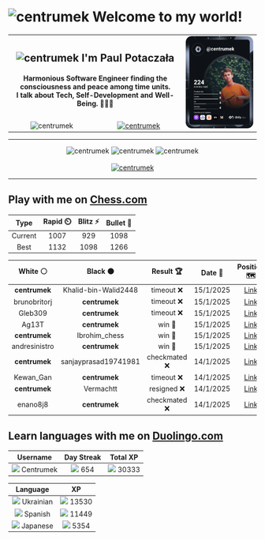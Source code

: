 <h1>
  <img
    src="https://emojis.slackmojis.com/emojis/images/1531849430/4246/blob-sunglasses.gif"
    width="30"
    alt="centrumek"
  />
  Welcome to my world!
</h1>

<table>
  <tbody>
    <tr>
      <td align="center" width="70%" colspan="2">
        <h2>
          <img
            src="https://raw.githubusercontent.com/MartinHeinz/MartinHeinz/master/wave.gif"
            width="30px"
            alt="centrumek"
          />
          I'm Paul Potaczała
        </h2>
        <h4>
          Harmonious Software Engineer finding the consciousness and peace among time units.
          <br/>
          I talk about Tech, Self-Development and Well-Being. 🌿🧘🚀
        </h4>
      </td>
      <td width="30%" rowspan="2">
        <a href="https://app.daily.dev/centrumek">
          <img
            src="./devcard.svg"
            alt="centrumek"
          />
        </a>
      </td>
    </tr>
    <tr align="center">
      <td>
        <img
          src="https://komarev.com/ghpvc/?username=centrumek&label=visitors&color=0e75b6&style=flat"
          alt="centrumek"
        >
      </td>
      <td>
        <a href="https://stackoverflow.com/users/14496012/centrumek">
          <img
            src="https://stackoverflow.com/users/flair/14496012.png?theme=dark"
            alt="centrumek"
          >
        </a>
      </td>
    </tr>
  </tbody>
</table>

---
<div align="center">
  <img 
    src="https://github-readme-stats.vercel.app/api?username=centrumek&show_icons=true&count_private=true&theme=dark&hide_border=true&hide=issues,contribs&bg_color=00000000"
    alt="centrumek"
  />
  <img
    src="https://github-readme-stats.vercel.app/api/top-langs/?username=centrumek&layout=compact&hide_border=true&theme=dark&bg_color=00000000&langs_count=6&exclude_repo=air-statistic-app"
    alt="centrumek"
  />
  <img 
    src="https://github-readme-streak-stats.herokuapp.com?user=centrumek&theme=dark&hide_border=true&background=FFFFFF00"
    alt="centrumek"
  />
  <br/>
  <br/>
  <a href="https://www.buymeacoffee.com/centrumek">
    <img
      src="https://cdn.buymeacoffee.com/buttons/v2/default-orange.png"
      height="50"
      width="210"
      alt="centrumek"
    />
  </a>
</div>

---

## Play with me on [Chess.com](https://www.chess.com/member/centrumek)

<div align="center">
<!--START_SECTION:chessStats-->
<!-- Automatically generated with https://github.com/Balastrong/chess-stats-action -->

| Type | Rapid ⏲️ | Blitz ⚡ | Bullet 🔫 |
|:---:|:---:|:---:|:---:|
| Current | 1007 | 929 | 1098 |
| Best | 1132 | 1098 | 1266 |

| White ⚪ | Black ⚫ | Result 🏆 | Date 📅 | Position 🗺️ | Type 🕕 |
|:---:|:---:|:---:|:---:|:---:|:---:|
| **centrumek** | Khalid-bin-Walid2448 | timeout ❌ | 15/1/2025 | <a href="http://www.ee.unb.ca/cgi-bin/tervo/fen.pl?select=r1b3k1/bpp3q1/p3p3/2Pp1pN1/3PnP2/8/PBKN4/7R w - - 8 35">Link</a> | Bullet |
| brunobritorj | **centrumek** | timeout ❌ | 15/1/2025 | <a href="http://www.ee.unb.ca/cgi-bin/tervo/fen.pl?select=8/p4R2/1b4P1/2p1k3/4B3/2P1PK2/PP5P/6R1 b - - 0 40">Link</a> | Bullet |
| Gleb309 | **centrumek** | timeout ❌ | 15/1/2025 | <a href="http://www.ee.unb.ca/cgi-bin/tervo/fen.pl?select=8/p5pp/8/7P/4b2K/2k5/8/8 b - - 0 54">Link</a> | Bullet |
| Ag13T | **centrumek** | win 🥇 | 15/1/2025 | <a href="http://www.ee.unb.ca/cgi-bin/tervo/fen.pl?select=2rk4/3n4/4p2p/1Q1bP1pB/3R4/8/1Pq3PP/2KR4 w - - 0 29">Link</a> | Bullet |
| **centrumek** | Ibrohim_chess | win 🥇 | 15/1/2025 | <a href="http://www.ee.unb.ca/cgi-bin/tervo/fen.pl?select=8/p3R3/kp6/P3p2p/5p1P/5P1K/r7/8 b - - 6 33">Link</a> | Bullet |
| andresinistro | **centrumek** | win 🥇 | 15/1/2025 | <a href="http://www.ee.unb.ca/cgi-bin/tervo/fen.pl?select=8/p7/kp2q3/2p4p/6p1/6P1/PP3P1P/6K1 w - -">Link</a> | Bullet |
| **centrumek** | sanjayprasad19741981 | checkmated ❌ | 14/1/2025 | <a href="http://www.ee.unb.ca/cgi-bin/tervo/fen.pl?select=2r2rk1/1b3p1p/1p4p1/p1p5/P1P2P2/2Q1p1P1/1B4qP/1R1R2K1 w - - 4 38">Link</a> | Bullet |
| Kewan_Gan | **centrumek** | timeout ❌ | 14/1/2025 | <a href="http://www.ee.unb.ca/cgi-bin/tervo/fen.pl?select=2k5/ppp5/8/3K4/P2P4/1P2P3/rq6/8 b - - 0 43">Link</a> | Bullet |
| **centrumek** | Vermachtt | resigned ❌ | 14/1/2025 | <a href="http://www.ee.unb.ca/cgi-bin/tervo/fen.pl?select=5r1k/p4p1p/2p4p/4P3/2pP1R2/r7/5K2/8 w - - 0 37">Link</a> | Bullet |
| enano8j8 | **centrumek** | checkmated ❌ | 14/1/2025 | <a href="http://www.ee.unb.ca/cgi-bin/tervo/fen.pl?select=rn1qk2r/pp3Qpp/2p5/6Pn/4b3/4P1bP/PPPNP3/RNB2RK1 b kq - 0 16">Link</a> | Bullet |

<!--END_SECTION:chessStats-->
</div>

## Learn languages with me on [Duolingo.com](https://www.duolingo.com/profile/Centrumek)

<div align="center">
<!--START_SECTION:duolingoStats-->
<!-- Automatically generated with https://github.com/centrumek/duolingo-readme-stats-->

| Username | Day Streak | Total XP |
|:---:|:---:|:---:|
| <img src="https://raw.githubusercontent.com/centrumek/duolingo-readme-stats/main/assets/duolingo.png" height="12"> Centrumek | <img src="https://raw.githubusercontent.com/centrumek/duolingo-readme-stats/main/assets/streakactive.svg" height="12"> 654 | <img src="https://raw.githubusercontent.com/centrumek/duolingo-readme-stats/main/assets/xp.svg" height="12"> 30333 | <img src="https://raw.githubusercontent.com/centrumek/duolingo-readme-stats/main/assets/xp.svg" height="12"> 0 |

| Language | XP |
|:---:|:---:|
| <img src="https://raw.githubusercontent.com/centrumek/duolingo-readme-stats/main/assets/langs/ukrainian.svg" height="12"> Ukrainian | <img src="https://raw.githubusercontent.com/centrumek/duolingo-readme-stats/main/assets/xp.svg" height="12"> 13530 |
| <img src="https://raw.githubusercontent.com/centrumek/duolingo-readme-stats/main/assets/langs/spanish.svg" height="12"> Spanish | <img src="https://raw.githubusercontent.com/centrumek/duolingo-readme-stats/main/assets/xp.svg" height="12"> 11449 |
| <img src="https://raw.githubusercontent.com/centrumek/duolingo-readme-stats/main/assets/langs/japanese.svg" height="12"> Japanese | <img src="https://raw.githubusercontent.com/centrumek/duolingo-readme-stats/main/assets/xp.svg" height="12"> 5354 |

<!--END_SECTION:duolingoStats-->
</div>
<!--
**centrumek/centrumek** is a ✨ _special_ ✨ repository because its `README.md` (this file) appears on your GitHub profile.

Here are some ideas to get you started:

- 🔭 I’m currently working on ...
- 🌱 I’m currently learning ...
- 👯 I’m looking to collaborate on ...
- 🤔 I’m looking for help with ...
- 💬 Ask me about ...
- 📫 How to reach me: ...
- 😄 Pronouns: ...
- ⚡ Fun fact: ...
-->
